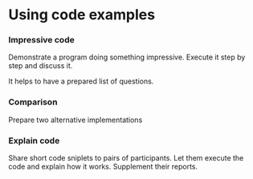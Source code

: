 
# Using code examples

### Impressive code

Demonstrate a program doing something impressive.
Execute it step by step and discuss it.

It helps to have a prepared list of questions.

### Comparison

Prepare two alternative implementations

### Explain code

Share short code sniplets to pairs of participants. Let them execute the code and explain how it works. Supplement their reports.

